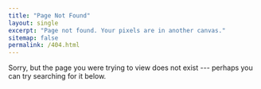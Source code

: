 ```yaml
---
title: "Page Not Found"
layout: single
excerpt: "Page not found. Your pixels are in another canvas."
sitemap: false
permalink: /404.html
---
```


Sorry, but the page you were trying to view does not exist --- perhaps you can try searching for it below.

<script type="text/javascript">
    var GOOD_FIXURL_LANG = 'en';
    var GOOD_FIXURL_SITE = '{{ site.url }}';
</script>

<script type="text/javascript" 
    src="//linkhelp.clients.google.com/tbproxy/lh/wm/fixurl.js">
</script>
